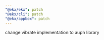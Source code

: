 ```yaml
---
"@ekx/ekx": patch
"@ekx/cli": patch
"@ekx/appbox": patch
---
```


change vibrate implementation to auph library
